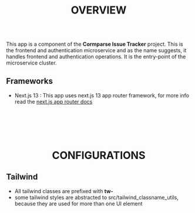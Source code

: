 # <center>OVERVIEW</center>

</br>
</br>

This app is a component of the **Cormparse Issue Tracker** project. This is the frontend and authentication microservice and as the name suggests, it handles frontend and authentication operations. It is the entry-point of the microservice cluster.

## Frameworks

- Next.js 13
  : This app uses next.js 13 app router framework, for more info read the <a href="https://nextjs.org/docs/app/building-your-application/routing/middleware" target="_blank"> next.js app router docs</a>

</br>
</br>
</br>
</br>

# <center>CONFIGURATIONS</center>

## Tailwind

- All tailwind classes are prefixed with **tw-**</br>
- some tailwind styles are abstracted to src/tailwind_classname_utils, because they are used for more than one UI element</br>
